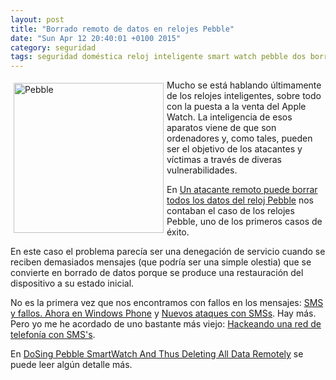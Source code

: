 ```yaml
---
layout: post
title: "Borrado remoto de datos en relojes Pebble"
date: "Sun Apr 12 20:40:01 +0100 2015"
category: seguridad
tags: seguridad doméstica reloj inteligente smart watch pebble dos borrado reset
---
```





<a href="https://500px.com/photo/47623344/ola-k-ase-by-fernando-tricas" title="Pebble"><img src="https://drscdn.500px.org/photo/47623344/w%3D280_h%3D280/4a27a28c88a659e00f0fef88528ce7cb?v=0" width="240"  alt="Pebble" style="float:left; margin:5px"></a>


Mucho se está hablando últimamente de los relojes inteligentes, sobre todo con la puesta a la venta del Apple Watch. La inteligencia de esos aparatos viene de que son ordenadores y, como tales, pueden ser el objetivo de los atacantes y víctimas a través de diveras vulnerabilidades.

En [Un atacante remoto puede borrar todos los datos del reloj Pebble](http://unaaldia.hispasec.com/2014/08/un-atacante-remoto-puede-borrar-todos.html) nos contaban el caso de los relojes Pebble, uno de los primeros casos de éxito.

En este caso el problema parecía ser una denegación de servicio cuando se reciben demasiados mensajes (que podría ser una simple olestia) que se convierte en borrado de datos porque se produce una restauración del dispositivo a su estado inicial.

No es la primera vez que nos encontramos con fallos en los mensajes: [SMS y fallos. Ahora en Windows Phone](https://mbpfernand0.wordpress.com/2011/12/15/sms-y-fallos-ahora-en-windows-phone/) y [Nuevos ataques con SMSs](https://mbpfernand0.wordpress.com/2009/12/06/nuevos-ataques-con-smss/). Hay más. Pero yo me he acordado de uno bastante más viejo: [Hackeando una red de telefonía con SMS's](http://barrapunto.com/~fernand0/journal/16933).

En [DoSing Pebble SmartWatch And Thus Deleting All Data Remotely](http://www.whitehatpages.com/2014/08/dosing-pebble-smartwatch-and-thus.html) se puede leer algún detalle más.
